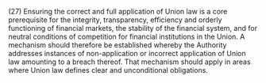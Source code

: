 (27) Ensuring the correct and full application of Union law is a core prerequisite for the integrity, transparency, efficiency and orderly functioning of financial markets, the stability of the financial system, and for neutral conditions of competition for financial institutions in the Union. A mechanism should therefore be established whereby the Authority addresses instances of non-application or incorrect application of Union law amounting to a breach thereof. That mechanism should apply in areas where Union law defines clear and unconditional obligations.